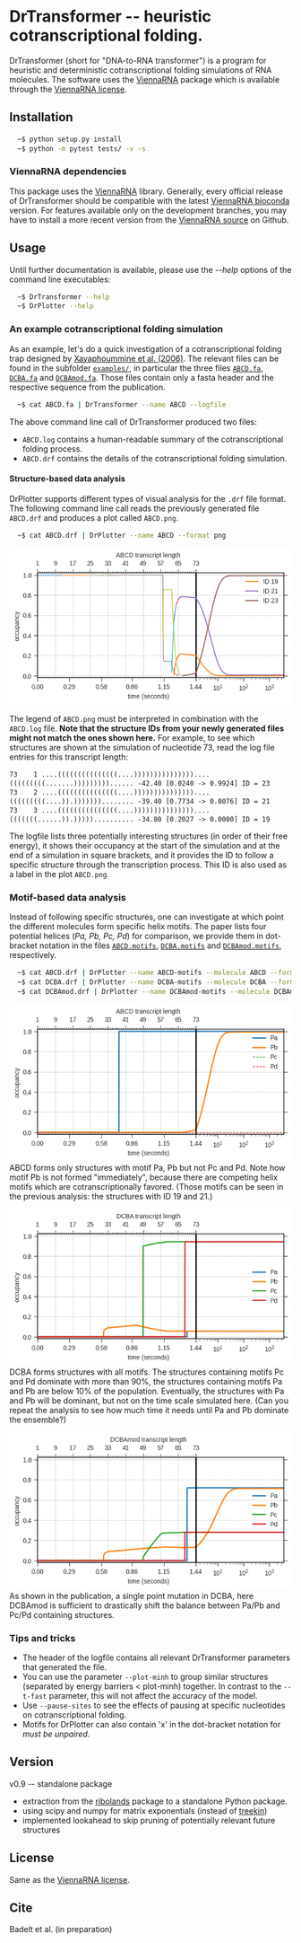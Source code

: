 # DrTransformer -- heuristic cotranscriptional folding.

DrTransformer (short for "DNA-to-RNA transformer") is a program for heuristic
and deterministic cotranscriptional folding simulations of RNA molecules. The
software uses the [ViennaRNA] package which is available through the [ViennaRNA
license].

## Installation
```sh
  ~$ python setup.py install
  ~$ python -m pytest tests/ -v -s
```

### ViennaRNA dependencies
This package uses the [ViennaRNA] library. Generally, every official release of
DrTransformer should be compatible with the latest [ViennaRNA bioconda] version.
For features available only on the development branches, you may have to install
a more recent version from the [ViennaRNA source] on Github.

## Usage
Until further documentation is available, please use the *--help* options of the 
command line executables:
```sh
  ~$ DrTransformer --help
  ~$ DrPlotter --help
```

### An example cotranscriptional folding simulation
As an example, let's do a quick investigation of a cotranscriptional folding
trap designed by [Xayaphoummine et al. (2006)]. The relevant files can be found
in the subfolder [`examples/`], in particular the three files [`ABCD.fa`],
[`DCBA.fa`] and [`DCBAmod.fa`]. Those files contain only a fasta header and the
respective sequence from the publication.
```sh
  ~$ cat ABCD.fa | DrTransformer --name ABCD --logfile 
```
The above command line call of DrTransformer produced two files:
 - `ABCD.log` contains a human-readable summary of the cotranscriptional folding process. 
 - `ABCD.drf` contains the details of the cotranscriptional folding simulation. 

#### Structure-based data analysis
DrPlotter supports different types of visual analysis for the `.drf` file
format. The following command line call reads the previously generated file
`ABCD.drf` and produces a plot called `ABCD.png`.
```sh
  ~$ cat ABCD.drf | DrPlotter --name ABCD --format png
```
![ABCD](examples/ABCD.png)

The legend of `ABCD.png` must be interpreted in combination with the `ABCD.log`
file. **Note that the structure IDs from your newly generated files might not
match the ones shown here.** For example, to see which structures are shown at
the simulation of nucleotide 73, read the log file entries for this transcript
length:
```
73    1 ....(((((((((((((((....)))))))))))))))....(((((((((.......)))))))))...... -42.40 [0.0240 -> 0.9924] ID = 23
73    2 ....(((((((((((((((....)))))))))))))))....(((((((((....)).)))))))........ -39.40 [0.7734 -> 0.0076] ID = 21
73    3 ....(((((((((((((((....)))))))))))))))....(((((((......)).))))).......... -34.80 [0.2027 -> 0.0000] ID = 19

```
The logfile lists three potentially interesting structures (in order of their
free energy), it shows their occupancy at the start of the simulation and
at the end of a simulation in square brackets, and it provides the ID to follow
a specific structure through the transcription process. This ID is also used as 
a label in the plot `ABCD.png`.

### Motif-based data analysis
Instead of following specific structures, one can investigate at which point
the different molecules form specific helix motifs. The paper lists four
potential helices (*Pa, Pb, Pc, Pd*) for comparison, we provide them in
dot-bracket notation in the files [`ABCD.motifs`], [`DCBA.motifs`] and
[`DCBAmod.motifs`], respectively.
```sh
  ~$ cat ABCD.drf | DrPlotter --name ABCD-motifs --molecule ABCD --format png --motiffile ABCD.motifs --motifs Pa Pb Pc Pd
  ~$ cat DCBA.drf | DrPlotter --name DCBA-motifs --molecule DCBA --format png --motiffile DCBA.motifs --motifs Pa Pb Pc Pd
  ~$ cat DCBAmod.drf | DrPlotter --name DCBAmod-motifs --molecule DCBAmod --format png --motiffile DCBAmod.motifs --motifs Pa Pb Pc Pd
```
<img src="examples/ABCD-motifs.png" alt="ABCD"/><br>
ABCD forms only structures with motif Pa, Pb but not Pc and Pd. Note how motif
Pb is not formed "immediately", because there are competing helix motifs which
are cotranscriptionally favored. (Those motifs can be seen in the previous
analysis: the structures with ID 19 and 21.)


<img src="examples/DCBA-motifs.png" alt="DCBA"/><br>
DCBA forms structures with all motifs. The structures containing motifs Pc and
Pd dominate with more than 90%, the structures containing motifs Pa and Pb are
below 10% of the population. Eventually, the structures with Pa and Pb will be
dominant, but not on the time scale simulated here. (Can you repeat the analysis
to see how much time it needs until Pa and Pb dominate the ensemble?)

<img src="examples/DCBAmod-motifs.png" alt="DCBAmod"/><br>
As shown in the publication, a single point mutation in DCBA, here DCBAmod is
sufficient to drastically shift the balance between Pa/Pb and Pc/Pd containing 
structures.

### Tips and tricks
 - The header of the logfile contains all relevant DrTransformer parameters that generated the file. 
 - You can use the parameter `--plot-minh` to group similar structures (separated by energy barriers < plot-minh) together. 
    In contrast to the `--t-fast` parameter, this will not affect the accuracy of the model.
 - Use `--pause-sites` to see the effects of pausing at specific nucleotides on cotranscriptional folding.
 - Motifs for DrPlotter can also contain 'x' in the dot-bracket notation for *must be unpaired*.

## Version
v0.9 -- standalone package
  * extraction from the [ribolands] package to a standalone Python package.
  * using scipy and numpy for matrix exponentials (instead of [treekin])
  * implemented lookahead to skip pruning of potentially relevant future structures

## License
Same as the [ViennaRNA license]. 

## Cite
Badelt et al. (in preparation)
 
[//]: References
[ViennaRNA]: <http://www.tbi.univie.ac.at/RNA>
[ViennaRNA source]: <https://github.com/ViennaRNA/ViennaRNA>
[ViennaRNA bioconda]: <https://anaconda.org/bioconda/viennarna>
[ViennaRNA license]: <https://github.com/ViennaRNA/ViennaRNA/blob/master/license.txt>
[ribolands]: <https://github.com/bad-ants-fleet/ribolands>
[treekin]: <https://github.com/ViennaRNA/Treekin>
[Xayaphoummine et al. (2006)]: <https://doi.org/10.1093/nar/gkl1036>
[`examples/`]: <https://github.com/bad-ants-fleet/drtransformer/tree/master/examples>
[`ABCD.fa`]: <https://github.com/bad-ants-fleet/drtransformer/blob/master/examples/ABCD.fa>
[`DCBA.fa`]: <https://github.com/bad-ants-fleet/drtransformer/blob/master/examples/DCBA.fa>
[`DCBAmod.fa`]: <https://github.com/bad-ants-fleet/drtransformer/blob/master/examples/DCBAmod.fa>
[`ABCD.motifs`]: <https://github.com/bad-ants-fleet/drtransformer/blob/master/examples/ABCD.motifs>
[`DCBA.motifs`]: <https://github.com/bad-ants-fleet/drtransformer/blob/master/examples/DCBA.motifs>
[`DCBAmod.motifs`]: <https://github.com/bad-ants-fleet/drtransformer/blob/master/examples/DCBAmod.motifs>
